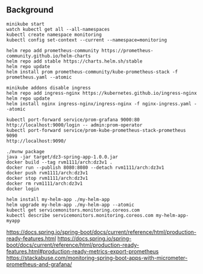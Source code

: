 ## Background

```
minikube start
watch kubectl get all --all-namespaces
kubectl create namespace monitoring
kubectl config set-context --current --namespace=monitoring

helm repo add prometheus-community https://prometheus-community.github.io/helm-charts
helm repo add stable https://charts.helm.sh/stable
helm repo update
helm install prom prometheus-community/kube-prometheus-stack -f prometheus.yaml --atomic

minikube addons disable ingress
helm repo add ingress-nginx https://kubernetes.github.io/ingress-nginx
helm repo update
helm install nginx ingress-nginx/ingress-nginx -f nginx-ingress.yaml --atomic

kubectl port-forward service/prom-grafana 9000:80
http://localhost:9000/login -- admin:prom-operator
kubectl port-forward service/prom-kube-prometheus-stack-prometheus 9090
http://localhost:9090/

./mvnw package
java -jar target/dz3-spring-app-1.0.0.jar
docker build --tag rvm1111/arch:dz3v1 .
docker run --publish 8080:8080 --detach rvm1111/arch:dz3v1
docker push rvm1111/arch:dz3v1
docker stop rvm1111/arch:dz3v1
docker rm rvm1111/arch:dz3v1
docker login

helm install my-helm-app ./my-helm-app
helm upgrade my-helm-app ./my-helm-app --atomic
kubectl get servicemonitors.monitoring.coreos.com
kubectl describe servicemonitors.monitoring.coreos.com my-helm-app-myapp  
```


https://docs.spring.io/spring-boot/docs/current/reference/html/production-ready-features.html
https://docs.spring.io/spring-boot/docs/current/reference/html/production-ready-features.html#production-ready-metrics-export-prometheus
https://stackabuse.com/monitoring-spring-boot-apps-with-micrometer-prometheus-and-grafana/
